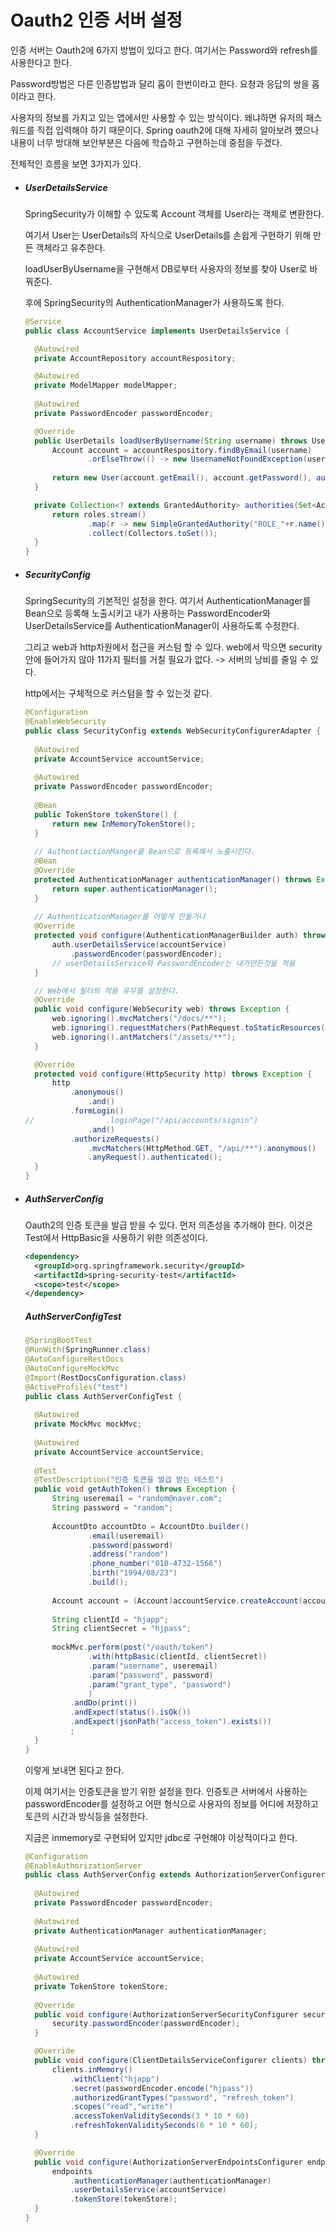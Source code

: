 # Oauth2 인증 서버 설정

인증 서버는 Oauth2에 6가지 방법이 있다고 한다. 여기서는 Password와 refresh를 사용한다고 한다.

Password방법은 다른 인증밥법과 달리 홉이 한번이라고 한다. 요청과 응답의 쌍을 홉이라고 한다. 

사용자의 정보를 가지고 있는 앱에서만 사용할 수 있는 방식이다. 왜냐하면 유저의 패스워드를 직접 입력해야 하기 때문이다. Spring oauth2에 대해 자세히 알아보려 헀으나 내용이 너무 방대해 보안부분은 다음에 학습하고 구현하는데 중점을 두겠다.



전체적인 흐름을 보면 3가지가 있다.

* ##### UserDetailsService

  SpringSecurity가 이해할 수 있도록 Account 객체를 User라는 객체로 변환한다.

  여기서 User는 UserDetails의 자식으로 UserDetails를 손쉽게 구현하기 위해 만든 객체라고 유추한다.

  loadUserByUsername을 구현해서 DB로부터 사용자의 정보를 찾아 User로 바꿔준다.

  후에 SpringSecurity의 AuthenticationManager가 사용하도록 한다.

  

  ```java
  @Service
  public class AccountService implements UserDetailsService {
  
  	@Autowired
  	private AccountRepository accountRespository;
  
  	@Autowired
  	private ModelMapper modelMapper;
  	
  	@Autowired
  	private PasswordEncoder passwordEncoder;
  
  	@Override
  	public UserDetails loadUserByUsername(String username) throws UsernameNotFoundException {
  		Account account = accountRespository.findByEmail(username)
  				.orElseThrow(() -> new UsernameNotFoundException(username));
  		
  		return new User(account.getEmail(), account.getPassword(), authorities(account.getRoles()));
  	}
  
  	private Collection<? extends GrantedAuthority> authorities(Set<AccountRole> roles) {
  		return roles.stream()
  				.map(r -> new SimpleGrantedAuthority("ROLE_"+r.name()))
  				.collect(Collectors.toSet());
  	}
  }
  ```

  

* ##### SecurityConfig

  SpringSecurity의 기본적인 설정을 한다. 여기서 AuthenticationManager를 Bean으로 등록해 노출시키고 내가 사용하는 PasswordEncoder와 UserDetailsService를 AuthenticationManager이 사용하도록 수정한다.

  그리고 web과 http차원에서 접근을 커스텀 할 수 있다. web에서 막으면 security안에 들어가지 않아 11가지 필터를 거칠 필요가 없다. -> 서버의 낭비를 줄일 수 있다.

  http에서는 구체적으로 커스텀을 할 수 있는것 같다.

  

  ```java
  @Configuration
  @EnableWebSecurity
  public class SecurityConfig extends WebSecurityConfigurerAdapter {
  	
  	@Autowired
  	private AccountService accountService;
  	
  	@Autowired
  	private PasswordEncoder passwordEncoder;
  	
  	@Bean
  	public TokenStore tokenStore() {
  		return new InMemoryTokenStore();
  	}
  	
  	// AuthentiactionManger를 Bean으로 등록해서 노출시킨다.
  	@Bean
  	@Override
  	protected AuthenticationManager authenticationManager() throws Exception {
  		return super.authenticationManager();
  	}
  	
  	// AuthenticationManager를 어떻게 만들거냐
  	@Override
  	protected void configure(AuthenticationManagerBuilder auth) throws Exception {
  		auth.userDetailsService(accountService)
  			.passwordEncoder(passwordEncoder);
  		// userDetailsService와 PasswordEncoder는 내가만든것을 적용
  	}
  
  	// Web에서 필터의 적용 유무를 설정한다.
  	@Override
  	public void configure(WebSecurity web) throws Exception {
  		web.ignoring().mvcMatchers("/docs/**");
  		web.ignoring().requestMatchers(PathRequest.toStaticResources().atCommonLocations());
  		web.ignoring().antMatchers("/assets/**");
  	}
  
  	@Override
  	protected void configure(HttpSecurity http) throws Exception {
  		http
  			.anonymous()
  				.and()
  			.formLogin()
  //				.loginPage("/api/accounts/signin")
  				.and()
  			.authorizeRequests()
  				.mvcMatchers(HttpMethod.GET, "/api/**").anonymous()
  				.anyRequest().authenticated();
  	}
  }
  ```

  

  

* ##### AuthServerConfig

  Oauth2의 인증 토큰을 발급 받을 수 있다. 먼저 의존성을 추가해야 한다. 이것은 Test에서 HttpBasic을 사용하기 위한 의존성이다.

  ```xml
  <dependency>
  	<groupId>org.springframework.security</groupId>
  	<artifactId>spring-security-test</artifactId>
  	<scope>test</scope>
  </dependency>
  ```

  

  ##### AuthServerConfigTest

  ```java
  @SpringBootTest
  @RunWith(SpringRunner.class)
  @AutoConfigureRestDocs
  @AutoConfigureMockMvc
  @Import(RestDocsConfiguration.class)
  @ActiveProfiles("test")
  public class AuthServerConfigTest {
  	
  	@Autowired
  	private MockMvc mockMvc;
  	
  	@Autowired
  	private AccountService accountService;
  	
  	@Test
  	@TestDescription("인증 토큰을 발급 받는 테스트")
  	public void getAuthToken() throws Exception {
  		String useremail = "random@naver.com";
  		String password = "random";
  		
  		AccountDto accountDto = AccountDto.builder()
  				.email(useremail)
  				.password(password)
  				.address("random")
  				.phone_number("010-4732-1566")
  				.birth("1994/08/23")
  				.build();
  		
  		Account account = (Account)accountService.createAccount(accountDto).getBody();
  		
  		String clientId = "hjapp";
  		String clientSecret = "hjpass";
  		
  		mockMvc.perform(post("/oauth/token")
  				.with(httpBasic(clientId, clientSecret))
  				.param("username", useremail)
  				.param("password", password)
  				.param("grant_type", "password")
  				)
  			.andDo(print())
  			.andExpect(status().isOk())
  			.andExpect(jsonPath("access_token").exists())
  			;
  	}
  }
  ```

  이렇게 보내면 된다고 한다.

  

  이제 여기서는 인증토큰을 받기 위한 설정을 한다. 인증토큰 서버에서 사용하는 passwordEncoder를 설정하고 어떤 형식으로 사용자의 정보를 어디에 저장하고 토큰의 시간과 방식등을 설정한다.

  지금은 inmemory로 구현되어 있지만 jdbc로 구현해야 이상적이다고 한다.

  ```java
  @Configuration
  @EnableAuthorizationServer
  public class AuthServerConfig extends AuthorizationServerConfigurerAdapter{
  	
  	@Autowired
  	private PasswordEncoder passwordEncoder;
  	
  	@Autowired
  	private AuthenticationManager authenticationManager;
  	
  	@Autowired
  	private AccountService accountService;
  	
  	@Autowired
  	private TokenStore tokenStore;
  	
  	@Override
  	public void configure(AuthorizationServerSecurityConfigurer security) throws Exception {
  		security.passwordEncoder(passwordEncoder);
  	}
  
  	@Override
  	public void configure(ClientDetailsServiceConfigurer clients) throws Exception {
  		clients.inMemory()
  			.withClient("hjapp")
  			.secret(passwordEncoder.encode("hjpass"))
  			.authorizedGrantTypes("password", "refresh_token")
  			.scopes("read","write")
  			.accessTokenValiditySeconds(3 * 10 * 60)
  			.refreshTokenValiditySeconds(6 * 10 * 60);
  	}
  
  	@Override
  	public void configure(AuthorizationServerEndpointsConfigurer endpoints) throws Exception {
  		endpoints
  			.authenticationManager(authenticationManager)
  			.userDetailsService(accountService)
  			.tokenStore(tokenStore);
  	}
  }
  ```

  